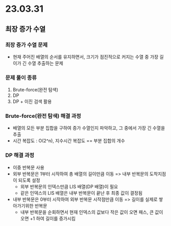 # 23.03.31

## 최장 증가 수열

### 최장 증가 수열 문제
- 현재 주어진 배열의 순서를 유지하면서, 크기가 점진적으로 커지는 수열 중 가장 길이가 긴 수열 추출하는 문제

### 문제 풀이 종류
1. Brute-force(완전 탐색)
2. DP
3. DP + 이진 검색 활용

### Brute-force(완전 탐색) 해결 과정
- 배열의 모든 부분 집합을 구하여 증가 수열인지 파악하고, 그 중에서 가장 긴 수열을 추출
- 시간 복잡도 : O(2^n), 지수시간 복잡도 == 부분 집합의 개수  

### DP 해결 과정
- 이중 반복문 사용
- 외부 반복문은 1부터 시작하여 총 배열의 길이만큼 이동 => 내부 반복문의 도착지점이 되도록 설정
  - 외부 반복문의 인덱스만큼 LIS 배열(DP 배열)이 필요
  - 같은 인덱스의 LIS 배열은 내부 반복문이 끝난 후 최종 값이 결정됨
- 내부 반복문은 0부터 시작하여 외부 반복문 시작점만큼 이동 => 길이를 실제로 쌓아가기위한 반복문
  - 내부 반복문을 순회하면서 현재 인덱스의 값보다 작은 값이 오면 패스, 큰 값이 오면 +1 하여 길이를 증가시킴